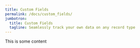 ```yaml
---
title: Custom Fields
permalink: /docs/custom_fields/
jumbotron:
  title: Custom Fields
  tagline: Seamlessly track your own data on any record type
---
```


This is some content